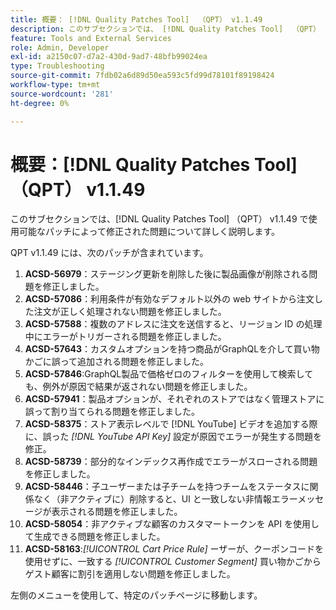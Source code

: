 ```yaml
---
title: 概要： [!DNL Quality Patches Tool]  （QPT） v1.1.49
description: このサブセクションでは、 [!DNL Quality Patches Tool]  （QPT） v1.1.49 で使用可能なパッチによって修正された問題について詳しく説明します。
feature: Tools and External Services
role: Admin, Developer
exl-id: a2150c07-d7a2-430d-9ad7-48bfb99024ea
type: Troubleshooting
source-git-commit: 7fdb02a6d89d50ea593c5fd99d78101f89198424
workflow-type: tm+mt
source-wordcount: '281'
ht-degree: 0%

---
```


# 概要：[!DNL Quality Patches Tool] （QPT） v1.1.49

このサブセクションでは、[!DNL Quality Patches Tool] （QPT） v1.1.49 で使用可能なパッチによって修正された問題について詳しく説明します。

QPT v1.1.49 には、次のパッチが含まれています。

1. **ACSD-56979**：ステージング更新を削除した後に製品画像が削除される問題を修正しました。
1. **ACSD-57086**：利用条件が有効なデフォルト以外の web サイトから注文した注文が正しく処理されない問題を修正しました。
1. **ACSD-57588**：複数のアドレスに注文を送信すると、リージョン ID の処理中にエラーがトリガーされる問題を修正しました。
1. **ACSD-57643**：カスタムオプションを持つ商品がGraphQLを介して買い物かごに誤って追加される問題を修正しました。
1. **ACSD-57846**:GraphQL製品で価格ゼロのフィルターを使用して検索しても、例外が原因で結果が返されない問題を修正しました。
1. **ACSD-57941**：製品オプションが、それぞれのストアではなく管理ストアに誤って割り当てられる問題を修正しました。
1. **ACSD-58375**：ストア表示レベルで [!DNL YouTube] ビデオを追加する際に、誤った *[!DNL YouTube API Key]* 設定が原因でエラーが発生する問題を修正。
1. **ACSD-58739**：部分的なインデックス再作成でエラーがスローされる問題を修正しました。
1. **ACSD-58446**：子ユーザーまたは子チームを持つチームをステータスに関係なく（非アクティブに）削除すると、UI と一致しない非情報エラーメッセージが表示される問題を修正しました。
1. **ACSD-58054**：非アクティブな顧客のカスタマートークンを API を使用して生成できる問題を修正しました。
1. **ACSD-58163**:*[!UICONTROL Cart Price Rule]* ーザーが、クーポンコードを使用せずに、一致する *[!UICONTROL Customer Segment]* 買い物かごからゲスト顧客に割引を適用しない問題を修正しました。

左側のメニューを使用して、特定のパッチページに移動します。
